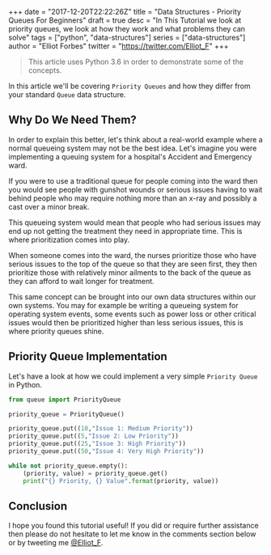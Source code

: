 +++
date = "2017-12-20T22:22:26Z"
title = "Data Structures - Priority Queues For Beginners"
draft = true
desc = "In This Tutorial we look at priority queues, we look at how they work and what problems they can solve"
tags = ["python", "data-structures"]
series = ["data-structures"]
author = "Elliot Forbes"
twitter = "https://twitter.com/Elliot_F"
+++

> This article uses Python 3.6 in order to demonstrate some of the concepts.

In this article we'll be covering `Priority Queues` and how they differ from your standard `Queue` data structure. 

## Why Do We Need Them?

In order to explain this better, let's think about a real-world example where a normal queueing system may not be the best idea. Let's imagine you were implementing a queuing system for a hospital's Accident and Emergency ward.

If you were to use a traditional queue for people coming into the ward then you would see people with gunshot wounds or serious issues having to wait behind people who may require nothing more than an x-ray and possibly a cast over a minor break. 

This queueing system would mean that people who had serious issues may end up not getting the treatment they need in appropriate time. This is where prioritization comes into play.

When someone comes into the ward, the nurses prioritize those who have serious issues to the top of the queue so that they are seen first, they then prioritize those with relatively minor ailments to the back of the queue as they can afford to wait longer for treatment. 

This same concept can be brought into our own data structures within our own systems. You may for example be writing a queueing system for operating system events, some events such as power loss or other critical issues would then be prioritized higher than less serious issues, this is where priority queues shine.

## Priority Queue Implementation

Let's have a look at how we could implement a very simple `Priority Queue` in Python.

~~~py
from queue import PriorityQueue

priority_queue = PriorityQueue()

priority_queue.put((10,"Issue 1: Medium Priority"))
priority_queue.put((5,"Issue 2: Low Priority"))
priority_queue.put((25,"Issue 3: High Priority"))
priority_queue.put((50,"Issue 4: Very High Priority"))

while not priority_queue.empty():
    (priority, value) = priority_queue.get()
    print("{} Priority, {} Value".format(priority, value))
~~~

## Conclusion

I hope you found this tutorial useful! If you did or require further assistance then please do not hesitate to let me know in the comments section below or by tweeting me [@Elliot_F](https://twitter.com/elliot_f).